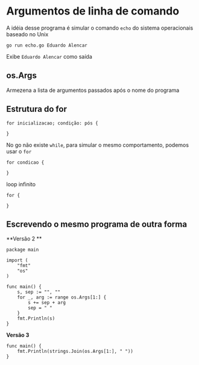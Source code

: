 # Argumentos de linha de comando

A idéia desse programa é simular o comando `echo` do sistema operacionais baseado no Unix

```
go run echo.go Eduardo Alencar
```
Exibe `Eduardo Alencar` como saída


## os.Args

Armezena a lista de argumentos passados após o nome do programa


## Estrutura do for

```
for inicializacao; condição: pós {

}
```

No go não existe `while`, para simular o mesmo comportamento, podemos usar o `for`

```
for condicao {

}
```

loop infinito
```
for {

}
```

## Escrevendo o mesmo programa de outra forma

**Versão 2 **
```
package main

import (
	"fmt"
	"os"
)

func main() {
	s, sep := "", ""
	for _, arg := range os.Args[1:] {
		s += sep + arg
		sep = " "
	}
	fmt.Println(s)
}

```

**Versão 3**

```
func main() {
    fmt.Println(strings.Join(os.Args[1:], " "))
}
```

